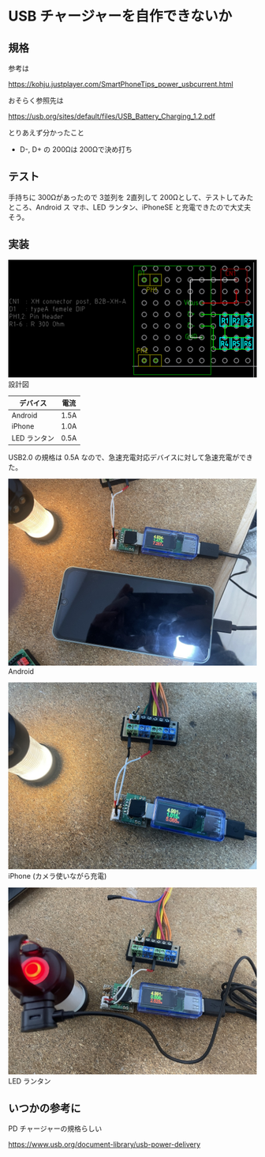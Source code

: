 # USB チャージャーを自作できないか

## 規格

参考は

https://kohju.justplayer.com/SmartPhoneTips_power_usbcurrent.html

おそらく参照先は

https://usb.org/sites/default/files/USB_Battery_Charging_1.2.pdf

とりあえず分かったこと

* D-, D+ の 200Ωは 200Ωで決め打ち

## テスト

手持ちに 300Ωがあったので 3並列を 2直列して 200Ωとして、テストしてみたところ、Android ス
マホ、LED ランタン、iPhoneSE と充電できたので大丈夫そう。

## 実装

![設計図](./librecad/typeA_01.png)
設計図

| デバイス | 電流 |
| -------  | ---  |
| Android  | 1.5A |
| iPhone   | 1.0A |
| LED ランタン | 0.5A |

USB2.0 の規格は 0.5A なので、急速充電対応デバイスに対して急速充電ができた。

![Android](./photos/Android.jpg)
Android

![iPhone](./photos/iPhone.jpg)
iPhone (カメラ使いながら充電)

![LEDランタン](./photos/LEDランタン.jpg)
LED ランタン

## いつかの参考に

PD チャージャーの規格らしい

https://www.usb.org/document-library/usb-power-delivery

